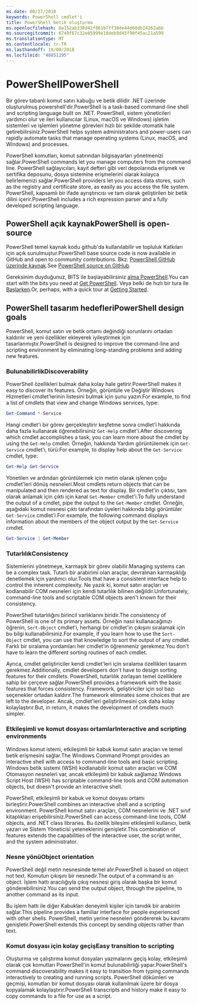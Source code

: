 ```yaml
---
ms.date: 08/27/2018
keywords: PowerShell cmdlet'i
title: PowerShell betik oluşturma
ms.openlocfilehash: 8a152ab338d42f861b7ff38de44d68db14262abb
ms.sourcegitcommit: 6749f67c32e05999e10deb9d45f90f45ac21a599
ms.translationtype: MT
ms.contentlocale: tr-TR
ms.lasthandoff: 10/08/2018
ms.locfileid: "48851195"
---
```

# <a name="powershell"></a><span data-ttu-id="3850e-103">PowerShell</span><span class="sxs-lookup"><span data-stu-id="3850e-103">PowerShell</span></span>

<span data-ttu-id="3850e-104">Bir görev tabanlı komut satırı kabuğu ve betik dilidir .NET üzerinde oluşturulmuş powershell'dir.</span><span class="sxs-lookup"><span data-stu-id="3850e-104">PowerShell is a task-based command-line shell and scripting language built on .NET.</span></span>
<span data-ttu-id="3850e-105">PowerShell, sistem yöneticileri yardımcı olur ve ileri kullanıcılar (Linux, macOS ve Windows) işletim sistemleri ve işlemleri yönetme görevleri hızlı bir şekilde otomatik hale getirebilirsiniz.</span><span class="sxs-lookup"><span data-stu-id="3850e-105">PowerShell helps system administrators and power-users can rapidly automate tasks that manage operating systems (Linux, macOS, and Windows) and processes.</span></span>

<span data-ttu-id="3850e-106">PowerShell komutları, komut satırından bilgisayarları yönetmenizi sağlar.</span><span class="sxs-lookup"><span data-stu-id="3850e-106">PowerShell commands let you manage computers from the command line.</span></span> <span data-ttu-id="3850e-107">PowerShell sağlayıcıları, kayıt defteri gibi veri depolarında erişmek ve sertifika deposunu, dosya sistemine erişmelerini olarak kolayca belirlemenizi sağlar.</span><span class="sxs-lookup"><span data-stu-id="3850e-107">PowerShell providers let you access data stores, such as the registry and certificate store, as easily as you access the file system.</span></span> <span data-ttu-id="3850e-108">PowerShell, kapsamlı bir ifade ayrıştırıcısı ve tam olarak geliştirilen bir betik dilini içerir.</span><span class="sxs-lookup"><span data-stu-id="3850e-108">PowerShell includes a rich expression parser and a fully developed scripting language.</span></span>

## <a name="powershell-is-open-source"></a><span data-ttu-id="3850e-109">PowerShell açık kaynak</span><span class="sxs-lookup"><span data-stu-id="3850e-109">PowerShell is open-source</span></span>

<span data-ttu-id="3850e-110">PowerShell temel kaynak kodu github'da kullanılabilir ve topluluk Katkıları için açık sunulmuştur.</span><span class="sxs-lookup"><span data-stu-id="3850e-110">PowerShell base source code is now available in GitHub and open to community contributions.</span></span>
<span data-ttu-id="3850e-111">Bkz: [PowerShell GitHub üzerinde kaynak](https://github.com/powershell/powershell).</span><span class="sxs-lookup"><span data-stu-id="3850e-111">See [PowerShell source on GitHub](https://github.com/powershell/powershell).</span></span>

<span data-ttu-id="3850e-112">Gereksinim duyduğunuz, BITS ile başlayabilirsiniz [alma PowerShell](https://github.com/PowerShell/PowerShell#get-powershell).</span><span class="sxs-lookup"><span data-stu-id="3850e-112">You can start with the bits you need at [Get PowerShell](https://github.com/PowerShell/PowerShell#get-powershell).</span></span>
<span data-ttu-id="3850e-113">Veya belki de hızlı bir tura ile [Başlarken](https://github.com/PowerShell/PowerShell/blob/master/docs/learning-powershell).</span><span class="sxs-lookup"><span data-stu-id="3850e-113">Or, perhaps, with a quick tour at [Getting Started](https://github.com/PowerShell/PowerShell/blob/master/docs/learning-powershell).</span></span>

## <a name="powershell-design-goals"></a><span data-ttu-id="3850e-114">PowerShell tasarım hedefleri</span><span class="sxs-lookup"><span data-stu-id="3850e-114">PowerShell design goals</span></span>

<span data-ttu-id="3850e-115">PowerShell, komut satırı ve betik ortamı değindiği sorunlarını ortadan kaldırılır ve yeni özellikler ekleyerek iyileştirmek için tasarlanmıştır.</span><span class="sxs-lookup"><span data-stu-id="3850e-115">PowerShell is designed to improve the command-line and scripting environment by eliminating long-standing problems and adding new features.</span></span>

### <a name="discoverability"></a><span data-ttu-id="3850e-116">Bulunabilirlik</span><span class="sxs-lookup"><span data-stu-id="3850e-116">Discoverability</span></span>

<span data-ttu-id="3850e-117">PowerShell özellikleri bulmak daha kolay hale getirir.</span><span class="sxs-lookup"><span data-stu-id="3850e-117">PowerShell makes it easy to discover its features.</span></span> <span data-ttu-id="3850e-118">Örneğin, görüntüle ve Değiştir Windows Hizmetleri cmdlet'lerinin listesini bulmak için şunu yazın:</span><span class="sxs-lookup"><span data-stu-id="3850e-118">For example, to find a list of cmdlets that view and change Windows services, type:</span></span>

```powershell
Get-Command *-Service
```

<span data-ttu-id="3850e-119">Hangi cmdlet'i bir görev gerçekleştirir keşfetme sonra cmdlet'i hakkında daha fazla kullanarak öğrenebilirsiniz `Get-Help` cmdlet'i.</span><span class="sxs-lookup"><span data-stu-id="3850e-119">After discovering which cmdlet accomplishes a task, you can learn more about the cmdlet by using the `Get-Help` cmdlet.</span></span> <span data-ttu-id="3850e-120">Örneğin, hakkında Yardım görüntülemek için `Get-Service` cmdlet'i, türü:</span><span class="sxs-lookup"><span data-stu-id="3850e-120">For example, to display help about the `Get-Service` cmdlet, type:</span></span>

```powershell
Get-Help Get-Service
```

<span data-ttu-id="3850e-121">Yönetilen ve ardından görüntülemek için metin olarak işlenen çoğu cmdlet'leri dönüş nesneleri.</span><span class="sxs-lookup"><span data-stu-id="3850e-121">Most cmdlets return objects that can be manipulated and then rendered as text for display.</span></span> <span data-ttu-id="3850e-122">Bir cmdlet'in çıktısı, tam olarak anlamak için çıktı için kanal `Get-Member` cmdlet'i.</span><span class="sxs-lookup"><span data-stu-id="3850e-122">To fully understand the output of a cmdlet, pipe the output to the `Get-Member` cmdlet.</span></span> <span data-ttu-id="3850e-123">Örneğin, aşağıdaki komut nesnesi çıktı tarafından üyeleri hakkında bilgi görüntüler `Get-Service` cmdlet'i.</span><span class="sxs-lookup"><span data-stu-id="3850e-123">For example, the following command displays information about the members of the object output by the `Get-Service` cmdlet.</span></span>

```powershell
Get-Service | Get-Member
```

### <a name="consistency"></a><span data-ttu-id="3850e-124">Tutarlılık</span><span class="sxs-lookup"><span data-stu-id="3850e-124">Consistency</span></span>

<span data-ttu-id="3850e-125">Sistemlerini yönetmeye, karmaşık bir görev olabilir.</span><span class="sxs-lookup"><span data-stu-id="3850e-125">Managing systems can be a complex task.</span></span> <span data-ttu-id="3850e-126">Tutarlı bir arabirimi olan araçlar, devralınan karmaşıklığı denetlemek için yardımcı olur.</span><span class="sxs-lookup"><span data-stu-id="3850e-126">Tools that have a consistent interface help to control the inherent complexity.</span></span> <span data-ttu-id="3850e-127">Ne yazık ki, komut satırı araçları ve kodlanabilir COM nesneleri için kendi tutarlılık bilinen değildir.</span><span class="sxs-lookup"><span data-stu-id="3850e-127">Unfortunately, command-line tools and scriptable COM objects aren't known for their consistency.</span></span>

<span data-ttu-id="3850e-128">PowerShell tutarlılığını birincil varlıklarını biridir.</span><span class="sxs-lookup"><span data-stu-id="3850e-128">The consistency of PowerShell is one of its primary assets.</span></span> <span data-ttu-id="3850e-129">Örneğin nasıl kullanacağınızı öğrenin, `Sort-Object` cmdlet'i, herhangi bir cmdlet'in çıkışını sıralamak için bu bilgi kullanabilirsiniz.</span><span class="sxs-lookup"><span data-stu-id="3850e-129">For example, if you learn how to use the `Sort-Object` cmdlet, you can use that knowledge to sort the output of any cmdlet.</span></span> <span data-ttu-id="3850e-130">Farklı bir sıralama yordamları her cmdlet'in öğrenmeniz gerekmez.</span><span class="sxs-lookup"><span data-stu-id="3850e-130">You don't have to learn the different sorting routines of each cmdlet.</span></span>

<span data-ttu-id="3850e-131">Ayrıca, cmdlet geliştiriciler kendi cmdlet'leri için sıralama özellikleri tasarım gerekmez.</span><span class="sxs-lookup"><span data-stu-id="3850e-131">Additionally, cmdlet developers don't have to design sorting features for their cmdlets.</span></span> <span data-ttu-id="3850e-132">PowerShell, tutarlılık zorlayan temel özelliklere sahip bir çerçeve sağlar.</span><span class="sxs-lookup"><span data-stu-id="3850e-132">PowerShell provides a framework with the basic features that forces consistency.</span></span> <span data-ttu-id="3850e-133">Framework, geliştiriciler için sol bazı seçenekler ortadan kaldırır.</span><span class="sxs-lookup"><span data-stu-id="3850e-133">The framework eliminates some choices that are left to the developer.</span></span> <span data-ttu-id="3850e-134">Ancak, cmdlet'leri geliştirilmesini çok daha kolay kolaylaştırır.</span><span class="sxs-lookup"><span data-stu-id="3850e-134">But, in return, it makes the development of cmdlets much simpler.</span></span>

### <a name="interactive-and-scripting-environments"></a><span data-ttu-id="3850e-135">Etkileşimli ve komut dosyası ortamlar</span><span class="sxs-lookup"><span data-stu-id="3850e-135">Interactive and scripting environments</span></span>

<span data-ttu-id="3850e-136">Windows komut istemi, etkileşimli bir kabuk komut satırı araçları ve temel betik erişmesini sağlar.</span><span class="sxs-lookup"><span data-stu-id="3850e-136">The Windows Command Prompt provides an interactive shell with access to command-line tools and basic scripting.</span></span> <span data-ttu-id="3850e-137">Windows betik sistemi (WSH) kodlanabilir komut satırı araçları ve COM Otomasyon nesneleri var, ancak etkileşimli bir kabuk sağlamaz.</span><span class="sxs-lookup"><span data-stu-id="3850e-137">Windows Script Host (WSH) has scriptable command-line tools and COM automation objects, but doesn't provide an interactive shell.</span></span>

<span data-ttu-id="3850e-138">PowerShell, etkileşimli bir kabuk ve komut dosyası ortamı birleştirir.</span><span class="sxs-lookup"><span data-stu-id="3850e-138">PowerShell combines an interactive shell and a scripting environment.</span></span> <span data-ttu-id="3850e-139">PowerShell komut satırı araçları, COM nesnelerini ve .NET sınıf kitaplıkları erişebilirsiniz.</span><span class="sxs-lookup"><span data-stu-id="3850e-139">PowerShell can access command-line tools, COM objects, and .NET class libraries.</span></span> <span data-ttu-id="3850e-140">Bu özellik bileşimi etkileşimli kullanıcı, betik yazarı ve Sistem Yöneticisi yeteneklerini genişletir.</span><span class="sxs-lookup"><span data-stu-id="3850e-140">This combination of features extends the capabilities of the interactive user, the script writer, and the system administrator.</span></span>

### <a name="object-orientation"></a><span data-ttu-id="3850e-141">Nesne yönü</span><span class="sxs-lookup"><span data-stu-id="3850e-141">Object orientation</span></span>

<span data-ttu-id="3850e-142">PowerShell değil metin nesnesinde temel alır.</span><span class="sxs-lookup"><span data-stu-id="3850e-142">PowerShell is based on object not text.</span></span> <span data-ttu-id="3850e-143">Komutun çıkışını bir nesnedir.</span><span class="sxs-lookup"><span data-stu-id="3850e-143">The output of a command is an object.</span></span> <span data-ttu-id="3850e-144">İşlem hattı aracılığıyla çıkış nesnesi giriş olarak başka bir komut gönderebilirsiniz.</span><span class="sxs-lookup"><span data-stu-id="3850e-144">You can send the output object, through the pipeline, to another command as its input.</span></span>

<span data-ttu-id="3850e-145">Bu işlem hattı ile diğer Kabukları deneyimli kişiler için tanıdık bir arabirim sağlar.</span><span class="sxs-lookup"><span data-stu-id="3850e-145">This pipeline provides a familiar interface for people experienced with other shells.</span></span> <span data-ttu-id="3850e-146">PowerShell, metin yerine nesneleri göndererek bu kavramı genişletir.</span><span class="sxs-lookup"><span data-stu-id="3850e-146">PowerShell extends this concept by sending objects rather than text.</span></span>

### <a name="easy-transition-to-scripting"></a><span data-ttu-id="3850e-147">Komut dosyası için kolay geçiş</span><span class="sxs-lookup"><span data-stu-id="3850e-147">Easy transition to scripting</span></span>

<span data-ttu-id="3850e-148">Oluşturma ve çalıştırma komut dosyaları yazmalarını geçiş kolay, etkileşimli olarak çok komutları PowerShell'in komut bulunabilirliği yapar.</span><span class="sxs-lookup"><span data-stu-id="3850e-148">PowerShell's command discoverability makes it easy to transition from typing commands interactively to creating and running scripts.</span></span> <span data-ttu-id="3850e-149">PowerShell dökümleri ve geçmişi, komutları bir komut dosyası olarak kullanılmak üzere bir dosya kopyalamak kolaylaştırır.</span><span class="sxs-lookup"><span data-stu-id="3850e-149">PowerShell transcripts and history make it easy to copy commands to a file for use as a script.</span></span>

